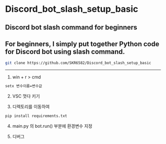 # Discord_bot_slash_setup_basic
Discord bot slash command for beginners
---
For beginners, I simply put together Python code for Discord bot using slash command.
---
```sh
git clone https://github.com/SKR6582/Discord_bot_slash_setup_basic
```
---

1. win + r > cmd 
```sh
setx 변수이름=변수값
```

2. VSC 껏다 키기

3. 디렉토리를 이동하여 
```sh
pip install requirements.txt
```

4. main.py 의 bot.run() 부분에 환경변수 지정

5. 디버그